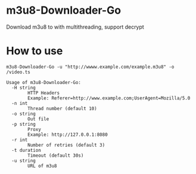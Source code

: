 # m3u8-Downloader-Go
Download m3u8 to with multithreading, support decrypt

# How to use
```
m3u8-Downloader-Go -u "http://wwww.example.com/example.m3u8" -o /video.ts

Usage of m3u8-Downloader-Go:
  -H string
        HTTP Headers
        Example: Referer=http://www.example.com;UserAgent=Mozilla/5.0
  -n int
        Thread number (default 10)
  -o string
        Out file
  -p string
        Proxy
        Example: http://127.0.0.1:8080
  -r int
        Number of retries (default 3)
  -t duration
        Timeout (default 30s)
  -u string
        URL of m3u8
```